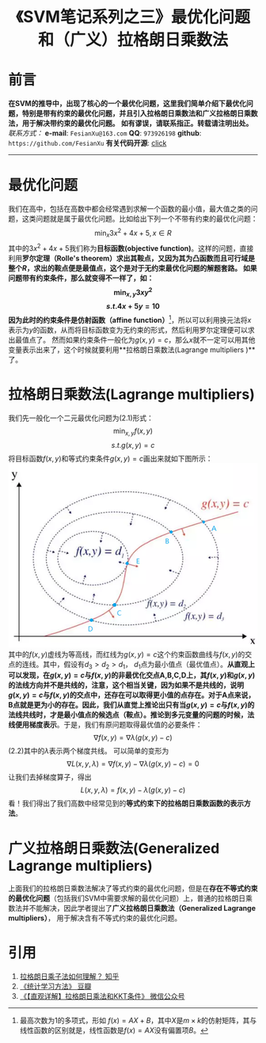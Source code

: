 <div align=center>
<font size="6"><b>《SVM笔记系列之三》最优化问题和（广义）拉格朗日乘数法</b></font> 
</div>

# 前言
**在SVM的推导中，出现了核心的一个最优化问题，这里我们简单介绍下最优化问题，特别是带有约束的最优化问题，并且引入拉格朗日乘数法和广义拉格朗日乘数法，用于解决带约束的最优化问题。**
**如有谬误，请联系指正。转载请注明出处。**
*联系方式：*
**e-mail**: `FesianXu@163.com`
**QQ**: `973926198`
**github**: `https://github.com/FesianXu`
**有关代码开源**: [click][click]

*****


# 最优化问题
我们在高中，包括在高数中都会经常遇到求解一个函数的最小值，最大值之类的问题，这类问题就是属于最优化问题。比如给出下列一个不带有约束的最优化问题：
$$
\min_{x} 3x^2+4x+5, x \in R
\tag{1.1}
$$
其中的$3x^2+4x+5$我们称为**目标函数(objective  function)**。这样的问题，直接利用**罗尔定理（Rolle's theorem）**求出其鞍点，又因为其为凸函数而且可行域是整个$R$，求出的鞍点便是最值点，这个是对于无约束最优化问题的解题套路。
如果问题带有约束条件，那么就变得不一样了，如：
$$
\min_{x, y} 3xy^2
$$
$$
s.t.　　　4x+5y = 10
\tag{1.2}
$$
因为此时的约束条件是**仿射函数（affine function）**[^1]，所以可以利用换元法将$x$表示为$y$的函数，从而将目标函数变为无约束的形式，然后利用罗尔定理便可以求出最值点了。
然而如果约束条件一般化为$g(x, y) = c$，那么$x$就不一定可以用其他变量表示出来了，这个时候就要利用**拉格朗日乘数法(Lagrange multipliers )**了。

# 拉格朗日乘数法(Lagrange multipliers)
我们先一般化一个二元最优化问题为$(2.1)$形式：
$$
\min_{x, y} f(x, y)
$$
$$
s.t.　　g(x, y) = c
\tag{2.1}
$$
将目标函数$f(x, y)$和等式约束条件$g(x, y)=c$画出来就如下图所示：
![general_min][general_min]
其中的$f(x, y)$虚线为等高线，而红线为$g(x, y)=c$这个约束函数曲线与$f(x,y)$的交点的连线。其中，假设有$d_3 > d_2 > d_1$， $d_1$点为最小值点（最优值点）。**从直观上可以发现，在$g(x,y)=c$与$f(x,y)$的非最优化交点A,B,C,D上，其$f(x,y)$和$g(x,y)$的法线方向并不是共线的，注意，这个相当关键，因为如果不是共线的，说明$g(x,y)=c$与$f(x,y)$的交点中，还存在可以取得更小值的点存在。对于A点来说，B点就是更为小的存在。因此，我们从直觉上推论出只有当$g(x,y)=c$与$f(x,y)$的法线共线时，才是最小值点的候选点（鞍点）。推论到多元变量的问题的时候，法线便用梯度表示**。于是，我们有原问题取得最优值的必要条件：
$$
\nabla f(x,y) = \nabla \lambda (g(x, y)-c)
\tag{2.2}
$$
$(2.2)$其中的$\lambda$表示两个梯度共线。
可以简单的变形为
$$
\nabla L(x, y, \lambda) = \nabla f(x,y) - \nabla \lambda (g(x, y)-c) = 0
\tag{2.3}
$$
让我们去掉梯度算子，得出
$$
L(x, y, \lambda) = f(x, y) - \lambda(g(x, y) - c)
\tag{2.4}
$$
看！我们得出了我们高数中经常见到的**等式约束下的拉格朗日乘数函数的表示方法**。


# 广义拉格朗日乘数法(Generalized Lagrange multipliers)
上面我们的拉格朗日乘数法解决了等式约束的最优化问题，但是在**存在不等式约束的最优化问题**（包括我们SVM中需要求解的最优化问题）上，普通的拉格朗日乘数法并不能解决，因此学者提出了**广义拉格朗日乘数法（Generalized Lagrange multipliers）**， 用于解决含有不等式约束的最优化问题。




# 引用
1. [拉格朗日乘子法如何理解？ 知乎][ref_1]
2. [《统计学习方法》 豆瓣][ref_2]
3. [《【直观详解】拉格朗日乘法和KKT条件》  微信公众号][ref_3]


[click]: https://github.com/FesianXu/AI_Blog/tree/master/SVM%E7%9B%B8%E5%85%B3
[ref_1]: https://www.zhihu.com/question/38586401
[ref_2]: https://book.douban.com/subject/10590856/
[ref_3]: http://mp.weixin.qq.com/s?__biz=MzI4MDYzNzg4Mw==&mid=2247486230&idx=1&sn=41c3bcbf00b43535e912af1dab2704f5&chksm=ebb433c2dcc3bad45fa784314d4ea6a464538ff19b937b58bd99f12b43ec3c3cf01a269f9124&mpshare=1&scene=23&srcid=11211sArM7yh9Xf0pkvnWaJA#rd


[general_min]: ./imgs/general_min.png


[^1]: 最高次数为1的多项式，形如 $f(x) = AX+B$，其中$X$是$m \times k$的仿射矩阵，其与线性函数的区别就是，线性函数是$f(x) = AX$没有偏置项$B$。